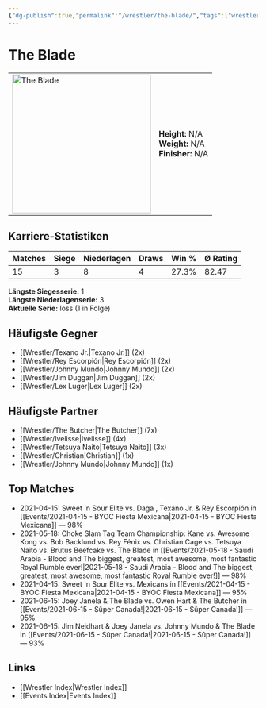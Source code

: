 ```yaml
---
{"dg-publish":true,"permalink":"/wrestler/the-blade/","tags":["wrestler"],"noteIcon":"","created":"2025-08-11T09:33:21.337+02:00"}
---
```



# The Blade

<table>
<tr>
<td><img src="The Blade.png" width="280" alt="The Blade"></td>
<td>
<b>Height:</b> N/A<br>
<b>Weight:</b> N/A<br>
<b>Finisher:</b> N/A<br>
</td>
</tr>
</table>

## Karriere-Statistiken

| Matches | Siege | Niederlagen | Draws | Win % | Ø Rating |
|---------|-------|-------------|-------|-------|-----------|
| 15 | 3 | 8 | 4 | 27.3% | 82.47 |

**Längste Siegesserie:** 1<br>**Längste Niederlagenserie:** 3<br>**Aktuelle Serie:** loss (1 in Folge)


## Häufigste Gegner
- [[Wrestler/Texano Jr.\|Texano Jr.]] (2x)
- [[Wrestler/Rey Escorpión\|Rey Escorpión]] (2x)
- [[Wrestler/Johnny Mundo\|Johnny Mundo]] (2x)
- [[Wrestler/Jim Duggan\|Jim Duggan]] (2x)
- [[Wrestler/Lex Luger\|Lex Luger]] (2x)

## Häufigste Partner
- [[Wrestler/The Butcher\|The Butcher]] (7x)
- [[Wrestler/Ivelisse\|Ivelisse]] (4x)
- [[Wrestler/Tetsuya Naito\|Tetsuya Naito]] (3x)
- [[Wrestler/Christian\|Christian]] (1x)
- [[Wrestler/Johnny Mundo\|Johnny Mundo]] (1x)

## Top Matches
- 2021-04-15: Sweet 'n Sour Elite vs. Daga , Texano Jr. & Rey Escorpión in [[Events/2021-04-15 - BYOC Fiesta Mexicana\|2021-04-15 - BYOC Fiesta Mexicana]] — 98%
- 2021-05-18: Choke Slam Tag Team Championship: Kane vs. Awesome Kong vs. Bob Backlund vs. Rey Fénix vs. Christian Cage vs. Tetsuya Naito vs. Brutus Beefcake vs. The Blade in [[Events/2021-05-18 - Saudi Arabia - Blood and The biggest, greatest, most awesome, most fantastic Royal Rumble ever!\|2021-05-18 - Saudi Arabia - Blood and The biggest, greatest, most awesome, most fantastic Royal Rumble ever!]] — 98%
- 2021-04-15: Sweet 'n Sour Elite vs. Mexicans in [[Events/2021-04-15 - BYOC Fiesta Mexicana\|2021-04-15 - BYOC Fiesta Mexicana]] — 95%
- 2021-06-15: Joey Janela & The Blade vs. Owen Hart & The Butcher in [[Events/2021-06-15 - Sûper Canada!\|2021-06-15 - Sûper Canada!]] — 95%
- 2021-06-15: Jim Neidhart & Joey Janela vs. Johnny Mundo & The Blade in [[Events/2021-06-15 - Sûper Canada!\|2021-06-15 - Sûper Canada!]] — 93%

## Links
- [[Wrestler Index\|Wrestler Index]]
- [[Events Index\|Events Index]]
